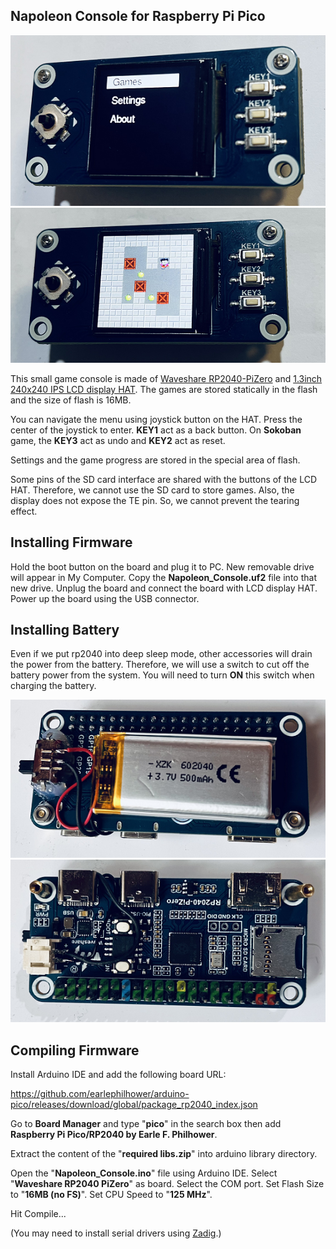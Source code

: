 ## Napoleon Console for Raspberry Pi Pico

<img src="img/menu.png">
<img src="img/sokoban.png">

This small game console is made of  [Waveshare RP2040-PiZero](https://www.waveshare.com/rp2040-pizero.htm) and [1.3inch 240x240 IPS LCD display HAT](https://www.waveshare.com/1.3inch-lcd-hat.htm). The games are stored statically in the flash and the size of flash is 16MB. 

You can navigate the menu using joystick button on the HAT. Press the center of the joystick to enter. **KEY1** act as a back button. On **Sokoban** game, the **KEY3** act as undo and **KEY2** act as reset.

Settings and the game progress are stored in the special area of flash.

Some pins of the SD card interface are shared with the buttons of the LCD HAT. Therefore, we cannot use the SD card to store games. Also, the display does not expose the TE pin. So, we cannot prevent the tearing effect.

## Installing Firmware
Hold the boot button on the board and plug it to PC. New removable drive will appear in My Computer. Copy the **Napoleon_Console.uf2** file into that new drive. Unplug the board and connect the board with LCD display HAT. Power up the board using the USB connector.

## Installing Battery

Even if we put rp2040 into deep sleep mode, other accessories will drain the power from the battery. Therefore, we will use a switch to cut off the battery power from the system. You will need to turn **ON** this switch when charging the battery.

<img src="img/wiring1.png">
<img src="img/wiring2.png">

## Compiling Firmware
Install Arduino IDE and add the following board URL: 

https://github.com/earlephilhower/arduino-pico/releases/download/global/package_rp2040_index.json

Go to **Board Manager** and type "**pico**" in the search box then add **Raspberry Pi Pico/RP2040 by Earle F. Philhower**.

Extract the content of the "**required libs.zip**" into arduino library directory.

Open the "**Napoleon_Console.ino**" file using Arduino IDE. Select "**Waveshare RP2040 PiZero**" as board. Select the COM port. Set Flash Size to "**16MB  (no FS)**". Set CPU Speed to "**125 MHz**". 

Hit Compile...

(You may need to install serial drivers using [Zadig](https://zadig.akeo.ie/).)
